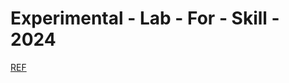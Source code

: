 # Experimental - Lab - For - Skill - 2024

 [REF](https://github.com/hzheng/algo-problems/tree/31ff72089a1c311b8d2008007c0ed7da1a747d71)